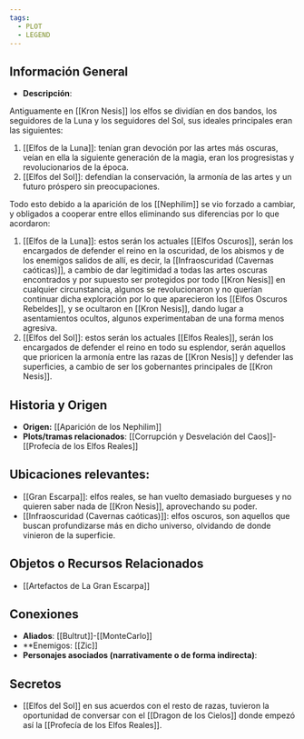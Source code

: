 ```yaml
---
tags:
  - PLOT
  - LEGEND
---
```

## Información General 
- **Descripción**:

Antiguamente en [[Kron Nesis]] los elfos se dividían en dos bandos, los seguidores de la Luna y los seguidores del Sol, sus ideales principales eran las siguientes:

1. [[Elfos de la Luna]]: tenían gran devoción por las artes más oscuras, veían en ella la siguiente generación de la magia, eran los progresistas y revolucionarios de la época.
2. [[Elfos del Sol]]: defendían la conservación, la armonía de las artes y un futuro próspero sin preocupaciones.

Todo esto debido a la aparición de los [[Nephilim]] se vio forzado a cambiar, y obligados a cooperar entre ellos eliminando sus diferencias por lo que acordaron:

1. [[Elfos de la Luna]]: estos serán los actuales [[Elfos Oscuros]], serán los encargados de defender el reino en la oscuridad, de los abismos y de los enemigos salidos de allí, es decir, la [[Infraoscuridad (Cavernas caóticas)]], a cambio de dar legitimidad a todas las artes oscuras encontrados y por supuesto ser protegidos por todo [[Kron Nesis]] en cualquier circunstancia, algunos se revolucionaron y no querían continuar dicha exploración por lo que aparecieron los [[Elfos Oscuros Rebeldes]], y se ocultaron en [[Kron Nesis]], dando lugar a asentamientos ocultos, algunos experimentaban de una forma menos agresiva.
2. [[Elfos del Sol]]: estos serán los actuales [[Elfos Reales]], serán los encargados de defender el reino en todo su esplendor, serán aquellos que prioricen la armonía entre las razas de [[Kron Nesis]] y defender las superficies, a cambio de ser los gobernantes principales de [[Kron Nesis]].

## Historia y Origen 
- **Origen:** [[Aparición de los Nephilim]]
- **Plots/tramas relacionados**: [[Corrupción y Desvelación del Caos]]-[[Profecía de los Elfos Reales]]

## Ubicaciones relevantes:
- [[Gran Escarpa]]: elfos reales, se han vuelto demasiado burgueses y no quieren saber nada de [[Kron Nesis]], aprovechando su poder.
- [[Infraoscuridad (Cavernas caóticas)]]: elfos oscuros, son aquellos que buscan profundizarse más en dicho universo, olvidando de donde vinieron de la superficie.

## Objetos o Recursos Relacionados 
- [[Artefactos de La Gran Escarpa]]

## Conexiones 
- **Aliados**: [[Bultrut]]-[[MonteCarlo]]
- **Enemigos: [[Zic]]
- **Personajes asociados (narrativamente o de forma indirecta)**:

## Secretos
- [[Elfos del Sol]] en sus acuerdos con el resto de razas, tuvieron la oportunidad de conversar con el [[Dragon de los Cielos]] donde empezó así la [[Profecía de los Elfos Reales]].